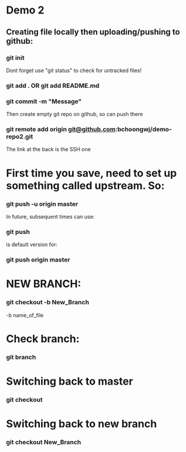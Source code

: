 # Demo 2
## Creating file locally then uploading/pushing to github:
### git init

Dont forget use "git status" to check for untracked files!
### git add . OR git add README.md
### git commit -m "Message"
Then create empty git repo on github, so can push there
### git remote add origin git@github.com:bchoongwj/demo-repo2.git
The link at the back is the SSH one
# First time you save, need to set up something called upstream. So:
### git push -u origin master
In future, subsequent times can use:
### git push
is default version for:
### git push origin master


# NEW BRANCH:
### git checkout -b New_Branch
-b name_of_file

# Check branch:
### git branch

# Switching back to master
### git checkout

# Switching back to new branch
### git checkout New_Branch